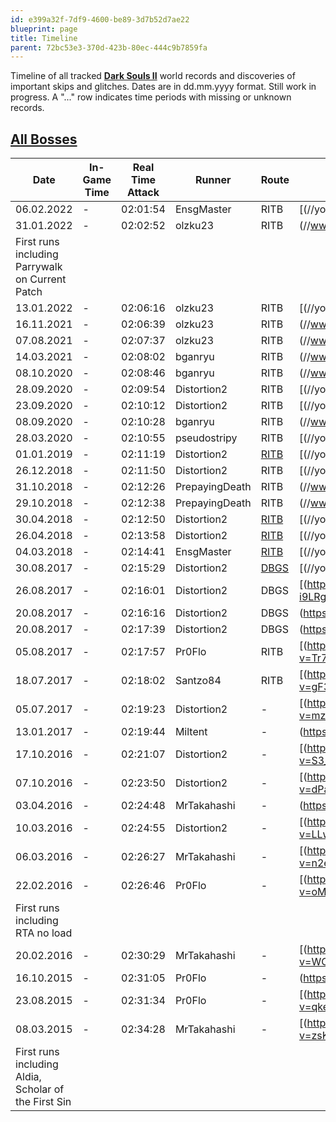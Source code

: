 ```yaml
---
id: e399a32f-7df9-4600-be89-3d7b52d7ae22
blueprint: page
title: Timeline
parent: 72bc53e3-370d-423b-80ec-444c9b7859fa
---
```

Timeline of all tracked **[Dark Souls II](/darksouls2)** world records and discoveries of important skips and glitches. Dates are in dd.mm.yyyy format. Still work in progress. A "..." row indicates time periods with missing or unknown records.

## [All Bosses](/darksouls2/all-bosses)

| Date                                                 | In-Game Time | Real Time Attack | Runner         | Route                           | VOD                                                                                                                                        |
| ---------------------------------------------------- | ------------ | ---------------- | -------------- | ------------------------------- | ------------------------------------------------------------------------------------------------------------------------------------------ |
| 06.02.2022                                           | -            | 02:01:54         | EnsgMaster     | RITB                            | [(//youtu.be/-kbjTbSSNG8)                      |
| 31.01.2022                                           | -            | 02:02:52         | olzku23        | RITB                            | (//www.twitch.tv/videos/1282788150)                        |
| First runs including Parrywalk on Current Patch      |              |                  |                |                                 |                                                                                                                                            |
| 13.01.2022                                           | -            | 02:06:16         | olzku23        | RITB                            | [(//youtu.be/j12W4lB_V6I)                      |
| 16.11.2021                                           | -            | 02:06:39         | olzku23        | RITB                            | (//www.twitch.tv/videos/1207369960)                        |
| 07.08.2021                                           | -            | 02:07:37         | olzku23        | RITB                            | (//www.twitch.tv/videos/1111100046)                        |
| 14.03.2021                                           | -            | 02:08:02         | bganryu        | RITB                            | (//www.twitch.tv/videos/949367222)                         |
| 08.10.2020                                           | -            | 02:08:46         | bganryu        | RITB                            | (//www.twitch.tv/videos/764363254)                         |
| 28.09.2020                                           | -            | 02:09:54         | Distortion2    | RITB                            | [(//youtu.be/sF2YzePTruY)                      |
| 23.09.2020                                           | -            | 02:10:12         | Distortion2    | RITB                            | [(//youtu.be/lTiyvE9KsxY)                      |
| 08.09.2020                                           | -            | 02:10:28         | bganryu        | RITB                            | (//www.twitch.tv/videos/734883948)                         |
| 28.03.2020                                           | -            | 02:10:55         | pseudostripy   | RITB                            | [(//youtu.be/uDdNN0-85bQ)                      |
| 01.01.2019                                           | -            | 02:11:19         | Distortion2    | [RITB](//pastebin.com/ePBAKWSi) | [(//youtu.be/QBp_2UpY_O4)                      |
| 26.12.2018                                           | -            | 02:11:50         | Distortion2    | RITB                            | [(//youtu.be/EVTu1ddAWlQ)                      |
| 31.10.2018                                           | -            | 02:12:26         | PrepayingDeath | RITB                            | (//www.twitch.tv/videos/329656365)                         |
| 29.10.2018                                           | -            | 02:12:38         | PrepayingDeath | RITB                            | (//www.twitch.tv/videos/328860031)                         |
| 30.04.2018                                           | -            | 02:12:50         | Distortion2    | [RITB](//pastebin.com/sagPqQfS) | [(//youtu.be/5yWabq8q2Co)                      |
| 26.04.2018                                           | -            | 02:13:58         | Distortion2    | [RITB](//pastebin.com/sagPqQfS) | [(//youtu.be/u6WSLR_fdWA)                      |
| 04.03.2018                                           | -            | 02:14:41         | EnsgMaster     | [RITB](//pastebin.com/sagPqQfS) | [(//youtu.be/18AP2W0fqs0)                      |
| 30.08.2017                                           | -            | 02:15:29         | Distortion2    | [DBGS](//pastebin.com/dXwDGRDe) | [(//youtu.be/BQgPfR2vCpk)                      |
| 26.08.2017                                           | -            | 02:16:01         | Distortion2    | DBGS                            | [(https://www.youtube.com/watch?v=E_--i9LRgp4) |
| 20.08.2017                                           | -            | 02:16:16         | Distortion2    | DBGS                            | (https://www.twitch.tv/videos/168659561)                   |
| 20.08.2017                                           | -            | 02:17:39         | Distortion2    | DBGS                            | (https://www.twitch.tv/videos/168623212)                   |
| 05.08.2017                                           | -            | 02:17:57         | Pr0Flo         | RITB                            | [(https://www.youtube.com/watch?v=Tr7k2dfc0GA) |
| 18.07.2017                                           | -            | 02:18:02         | Santzo84       | RITB                            | [(https://www.youtube.com/watch?v=gF3hqFwukLY) |
| 05.07.2017                                           | -            | 02:19:23         | Distortion2    | -                               | [(https://www.youtube.com/watch?v=mzqqUZ2uRp8) |
| 13.01.2017                                           | -            | 02:19:44         | Miltent        | -                               | (https://www.twitch.tv/videos/114329770)                   |
| 17.10.2016                                           | -            | 02:21:07         | Distortion2    | -                               | [(https://www.youtube.com/watch?v=S3_RVVWbS8I) |
| 07.10.2016                                           | -            | 02:23:50         | Distortion2    | -                               | [(https://www.youtube.com/watch?v=dPaxl3VHCJw) |
| 03.04.2016                                           | -            | 02:24:48         | MrTakahashi    | -                               | (https://www.twitch.tv/videos/58401932)                    |
| 10.03.2016                                           | -            | 02:24:55         | Distortion2    | -                               | [(https://www.youtube.com/watch?v=LLwb_QnkyxQ) |
| 06.03.2016                                           | -            | 02:26:27         | MrTakahashi    | -                               | [(https://www.youtube.com/watch?v=n2e6cD4pYXk) |
| 22.02.2016                                           | -            | 02:26:46         | Pr0Flo         | -                               | [(https://www.youtube.com/watch?v=oM61N03iHFo) |
| First runs including RTA no load                     |              |                  |                |                                 |                                                                                                                                            |
| 20.02.2016                                           | -            | 02:30:29         | MrTakahashi    | -                               | [(https://www.youtube.com/watch?v=WCuNoMrN34Q) |
| 16.10.2015                                           | -            | 02:31:05         | Pr0Flo         | -                               | (https://www.twitch.tv/videos/20991389)                    |
| 23.08.2015                                           | -            | 02:31:34         | Pr0Flo         | -                               | [(https://www.youtube.com/watch?v=qke_uxhUY_Q) |
| 08.03.2015                                           | -            | 02:34:28         | MrTakahashi    | -                               | [(https://www.youtube.com/watch?v=zsK3hm4qKZ8) |
| First runs including Aldia, Scholar of the First Sin |              |                  |                |                                 |                                                                                                                                            |
